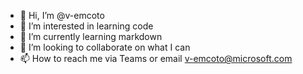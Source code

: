 - 👋 Hi, I’m @v-emcoto
- 👀 I’m interested in learning code
- 🌱 I’m currently learning markdown
- 💞️ I’m looking to collaborate on what I can
- 📫 How to reach me via Teams or email v-emcoto@microsoft.com

<!---
v-emcoto/v-emcoto is a ✨ special ✨ repository because its `README.md` (this file) appears on your GitHub profile.
You can click the Preview link to take a look at your changes.
--->

